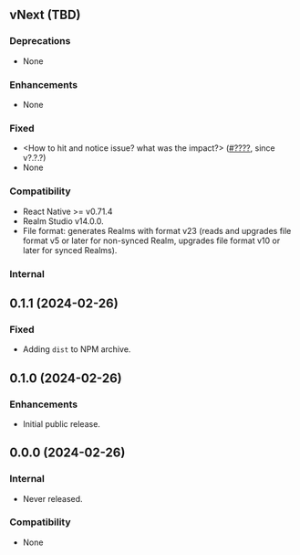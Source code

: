 ## vNext (TBD)

### Deprecations
* None

### Enhancements
* None

### Fixed
* <How to hit and notice issue? what was the impact?> ([#????](https://github.com/realm/realm-js/issues/????), since v?.?.?)
* None

### Compatibility
* React Native >= v0.71.4
* Realm Studio v14.0.0.
* File format: generates Realms with format v23 (reads and upgrades file format v5 or later for non-synced Realm, upgrades file format v10 or later for synced Realms).

### Internal
<!-- * Either mention core version or upgrade -->
<!-- * Using Realm Core vX.Y.Z -->
<!-- * Upgraded Realm Core from vX.Y.Z to vA.B.C -->

## 0.1.1 (2024-02-26)

### Fixed
* Adding `dist` to NPM archive.

## 0.1.0 (2024-02-26)

### Enhancements
* Initial public release.


## 0.0.0 (2024-02-26)

### Internal
* Never released.

### Compatibility
* None
